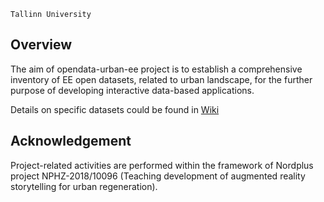 ```
Tallinn University
```
## Overview 

The aim of opendata-urban-ee project is to establish a comprehensive inventory of EE open datasets, related to urban landscape, for the further purpose of developing interactive data-based applications. 

Details on specific datasets could be found in [Wiki](https://github.com/olexandr7/opendata-urban-ee/wiki)

## Acknowledgement

Project-related activities are performed within the framework of Nordplus project NPHZ-2018/10096 (Teaching development of augmented reality storytelling for urban regeneration). 
